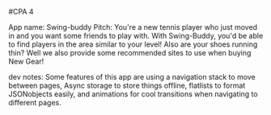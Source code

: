 #CPA 4

App name: Swing-buddy
Pitch: You're a new tennis player who just moved in and you want some friends to play with. With Swing-Buddy, you'd be able to find players in the area similar to your level! Also are your shoes running thin? Well we also provide some recommended sites to use when buying New Gear!

dev notes: Some features of this app are using a navigation stack to move between pages, Async storage to store things offline, flatlists to format JSONobjects easily, and animations for cool transitions when navigating to different pages. 